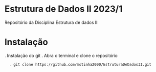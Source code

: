 # Estrutura de Dados II 2023/1

Repositório da Disciplina Estrutura de dados II

# Instalação 

. Instalação do git
. Abra o terminal e clone o repositório

```code
  . git clone https://github.com/motinha2000/EstruturaDeDadosII.git
```